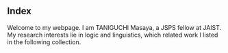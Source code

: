 ## Index

Welcome to my webpage. I am TANIGUCHI Masaya, a JSPS fellow at JAIST. <br>
My research interests lie in logic and linguistics, which related work I listed in the following collection.